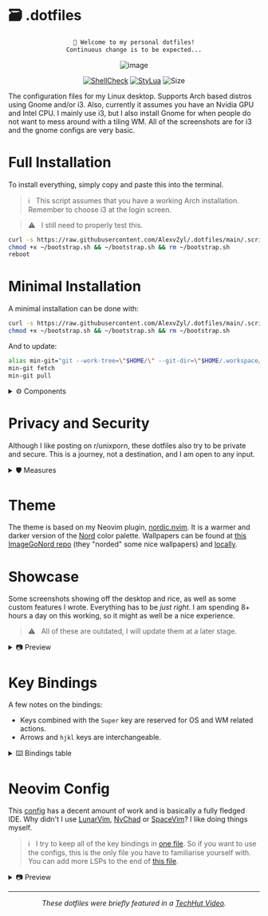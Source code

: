 # 🗃️ .dotfiles

<div align="center">
  
```markdown
👋 Welcome to my personal dotfiles!
Continuous change is to be expected...
```
  
![image](https://github.com/AlexvZyl/.dotfiles/assets/81622310/955fdbbc-c39b-4e6f-92d0-1b7a4777eb37)

[![ShellCheck](https://github.com/AlexvZyl/.dotfiles/workflows/ShellCheck/badge.svg)](https://github.com/AlexvZyl/.dotfiles/actions?workflow=ShellCheck) 
[![StyLua](https://github.com/AlexvZyl/.dotfiles/workflows/StyLua/badge.svg)](https://github.com/AlexvZyl/.dotfiles/actions?workflow=StyLua) 
![Size](https://img.shields.io/github/repo-size/AlexvZyl/.dotfiles?style=flat)

</div>

The configuration files for my Linux desktop.  Supports Arch based distros using Gnome and/or i3.  Also, currently it assumes you have an Nvidia GPU and Intel CPU.  I mainly use i3, but I also install Gnome for when people do not want to mess around with a tiling WM.  All of the screenshots are for i3 and the gnome configs are very basic.  

# Full Installation

To install everything, simply copy and paste this into the terminal.

> ℹ️ &nbsp; This script assumes that you have a working Arch installation.  Remember to choose i3 at the login screen.

> ⚠️ &nbsp; I still need to properly test this.

```bash
curl -s https://raw.githubusercontent.com/AlexvZyl/.dotfiles/main/.scripts/install/bootstrap.sh > ~/bootstrap.sh
chmod +x ~/bootstrap.sh && ~/bootstrap.sh && rm ~/bootstrap.sh
reboot
```

# Minimal Installation

A minimal installation can be done with:

```bash
curl -s https://raw.githubusercontent.com/AlexvZyl/.dotfiles/main/.scripts/install/minimal_workspace.sh > ~/bootstrap.sh
chmod +x ~/bootstrap.sh && ~/bootstrap.sh && rm ~/bootstrap.sh
```
And to update:
```bash
alias min-git="git --work-tree=\"$HOME/\" --git-dir=\"$HOME/.workspace/\""
min-git fetch
min-git pull
```

<details>

<summary>⚙️ Components</summary>

</br>

- Neovim
- Kitty
- Tmux
- Fonts
- Fish
- Scripts
- exa
- bat

</details>

# Privacy and Security

Although I like posting on r/unixporn, these dotfiles also try to be private and secure.  This is a journey, not a destination, and I am open to any input.

<details>

<summary>🛡️ Measures</summary>

</br>

- [Scripts](https://github.com/AlexvZyl/.dotfiles/tree/main/.scripts/security) I sometimes use.
- Manually keeping system up to date (`yay -Syyu`)
- Malware scanning and database updating ([clamav](https://github.com/Cisco-Talos/clamav))
- Firewall ([ufw](https://wiki.archlinux.org/title/Uncomplicated_Firewall))
- Ban IPs ([fail2ban](https://github.com/fail2ban/fail2ban))
- Using [Signal](https://github.com/signalapp) (when possible)
- Hosting API keys in a private repo
- Hardened firefox ([user.js](https://github.com/arkenfox/user.js/))
- I could install the hardened Linux kernel, but that might be slightly pedantic...
- Port scanning ([nmap](https://github.com/nmap/nmap), [rustscan](https://github.com/RustScan/RustScan))

</details>

# Theme

The theme is based on my Neovim plugin, [nordic.nvim](https://github.com/AlexvZyl/nordic.nvim).  It is a warmer and darker version of the [Nord](https://www.nordtheme.com/) color palette.  Wallpapers can be found at [this ImageGoNord repo](https://github.com/linuxdotexe/nordic-wallpapers) (they "norded" some nice wallpapers) and [locally](https://github.com/AlexvZyl/.dotfiles/tree/main/.wallpapers).

# Showcase

Some screenshots showing off the desktop and rice, as well as some custom features I wrote.  Everything has to be *just right*.  I am spending 8+ hours a day on this working, so it might as well be a nice experience.

> ⚠️ &nbsp; All of these are outdated, I will update them at a later stage.

<details>

<summary>📷 Preview</summary>

</br>

*For Reddit:*

![image](https://user-images.githubusercontent.com/81622310/212382904-0502af7d-653a-4834-8663-c449cfbcfb3c.png)

![image](https://user-images.githubusercontent.com/81622310/212382132-597b93e8-04b3-4497-93ce-8264bdc02fc0.png)

![image](https://user-images.githubusercontent.com/81622310/212382290-a923c5be-9d16-4e44-8fc0-090b05865316.png)

*Notifications via [dunst](https://github.com/dunst-project/dunst):*
![image](https://user-images.githubusercontent.com/81622310/210980911-cb7825d5-1ac2-4db9-b34a-f92887701d1d.png)

*Launcher via [rofi](https://github.com/adi1090x/rofi):*
![image](https://user-images.githubusercontent.com/81622310/211895894-663f3480-d2d9-4546-8f1b-04217cb2dd75.png)

*Powermenu via [rofi](https://github.com/adi1090x/rofi):*
![image](https://user-images.githubusercontent.com/81622310/211911407-050741e9-d7d7-412c-ac12-044f002e8b6f.png)

*Lock screen via [betterlockscreen](https://github.com/betterlockscreen/betterlockscreen):*
![image](https://user-images.githubusercontent.com/81622310/211187368-5d8e1215-4482-4506-9cd9-6508d980f1f3.png)

</details>

# Key Bindings

A few notes on the bindings:

- Keys combined with the `Super` key are reserved for OS and WM related actions.  
- Arrows and `hjkl` keys are interchangeable.

<details>

<summary>⌨️ Bindings table</summary>

</br>

|  Binding  |  Action   |
| :-------: | :-------: |
| Super + d | App launcher |
| Super + s | Tmux sessions |
| Super + p | Powermenu |
| Super + t | Terminal |
| Super + T | Tor terminal session |
| Super + n | Neovim |
| Super + m | Resource monitor (BTop++) |
| Super + g | GPU monitor (NVtop) |
| Super + R | Toggle read mode |
| Super + tab | Windows |
| Super + Arrow | Cycle windows |
| Super + Shift + Arrow | Move window |
| Super + Number | Go to workspace |
| Super + r | Newsboat |
| Super + w | iwctl |

</details>

# Neovim Config

This [config](https://github.com/AlexvZyl/.dotfiles/tree/main/.config/nvim) has a decent amount of work and is basically a fully fledged IDE.  Why didn't I use [LunarVim](https://github.com/LunarVim/LunarVim), [NvChad](https://github.com/NvChad/NvChad) or [SpaceVim](https://github.com/liuchengxu/space-vim)?  I like doing things myself.

> ℹ️ &nbsp; I try to keep all of the key bindings in [one file](https://github.com/AlexvZyl/.dotfiles/blob/main/.config/nvim/lua/alex/keymaps/init.lua).  So if you want to use the configs, this is the only file you have to familiarise yourself with.  You can add more LSPs to the end of [this file](https://github.com/AlexvZyl/.dotfiles/blob/main/.config/nvim/lua/alex/lang/lsp/clients.lua).

<details>

<summary>📷 Preview</summary>
  
</br>

![image](https://github.com/AlexvZyl/.dotfiles/assets/81622310/4032df89-74da-4152-b606-8d608d828de3)

![image](https://github.com/AlexvZyl/.dotfiles/assets/81622310/c0a1c04d-5665-4402-98f2-e5a92f7c12c1)
  
</details>

---

<div align="center">
  
*These dotfiles were briefly featured in a [TechHut Video](https://youtu.be/7NLtw26qJtU?t=789).*
  
</div>
